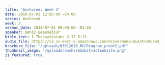 ```yaml
---
title: 'Anchored: Week 3'
date: 2018-07-03 12:05:00 -04:00
series: Anchored
week: 3
sermon_date: 2018-07-01 09:00:00 -04:00
speaker: Denis Beausejour
bible_text: 1 Thessalonians 2:17-3:11
audio_file: https://s3.us-east-2.amazonaws.com/mccsermonaudio/Anchored_+Week+3.lite.mp3
brochure_file: "/uploads/07012018_MCCProgram_proof2.pdf"
thumbnail_image: "/uploads/anchoredabstractwebsite.png"
is_featured: true
---
```


